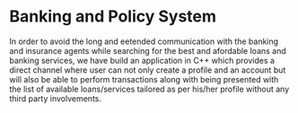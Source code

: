 # Banking and Policy System
In order to avoid the long and eetended communication with the banking and insurance agents while searching for the best and afordable loans and banking services, we have build an application in C++ which provides a direct channel where user can not only create a profile and an account but will also be able to perform transactions along with being presented with the list of available loans/services tailored as per his/her profile without any third party involvements.
